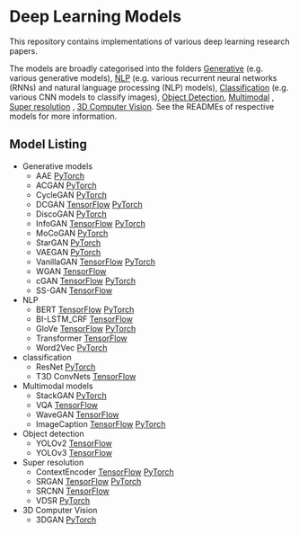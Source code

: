 # Deep Learning Models

This repository contains implementations of various deep learning research papers.

The models are broadly categorised into the folders [Generative](/generative_models) (e.g. various generative models), [NLP](/NLP) (e.g. various recurrent neural networks (RNNs) and natural language processing (NLP) models), [Classification](/classification) (e.g. various CNN models to classify images), [Object Detection](/object_detection), [Multimodal](/multimodal_models) , [Super resolution](/super_resolution) , [3D Computer Vision](/vision3d). See the READMEs of respective models for more information.

## Model Listing

* Generative models
  * AAE [PyTorch](generative_models/AAE_PyTorch)
  * ACGAN [PyTorch](generative_models/ACGAN_PyTorch)
  * CycleGAN [PyTorch](generative_models/CycleGAN_PyTorch)
  * DCGAN [TensorFlow](generative_models/DCGAN_TensorFlow) [PyTorch](generative_models/DCGAN_PyTorch)
  * DiscoGAN [PyTorch](generative_models/DiscoGAN_PyTorch)
  * InfoGAN [TensorFlow](generative_models/InfoGAN_TensorFlow) [PyTorch](generative_models/InfoGAN_PyTorch)
  * MoCoGAN [PyTorch](generative_models/MoCoGAN_PyTorch)
  * StarGAN [PyTorch](generative_models/StarGAN_PyTorch)
  * VAEGAN [PyTorch](generative_models/VAEGAN_PyTorch)
  * VanillaGAN [TensorFlow](generative_models/VanillaGAN_TensorFlow) [PyTorch](generative_models/VanillaGAN_PyTorch)
  * WGAN [TensorFlow](generative_models/WGAN_TensorFlow)
  * cGAN [TensorFlow](generative_models/cGAN_TensorFlow) [PyTorch](generative_models/cGAN_PyTorch)
  * SS-GAN [TensorFlow](generative_models/SS-GAN_TensorFlow)
* NLP
  * BERT [TensorFlow](NLP/BERT_TensorFlow) [PyTorch](nlp/BERT_PyTorch)
  * BI-LSTM_CRF [TensorFlow](nlp/BI-LSTM_CRF_TensorFlow)
  * GloVe [TensorFlow](nlp/GloVe_TensorFlow) [PyTorch](nlp/GloVe_PyTorch)
  * Transformer [TensorFlow](nlp/Transformer_TensorFlow)
  * Word2Vec [PyTorch](nlp/Word2Vec_PyTorch)
* classification
  * ResNet [PyTorch](classification/ResNet_PyTorch)
  * T3D ConvNets [TensorFlow](classification/T3D_TensorFlow)
* Multimodal models
  * StackGAN [PyTorch](multimodal_models/StackGAN_PyTorch)
  * VQA [TensorFlow](multimodal_models/VQA_TensorFlow)
  * WaveGAN [TensorFlow](multimodal_models/WaveGAN_TensorFlow)
  * ImageCaption [TensorFlow](multimodal_models/ImageCaption_TensorFlow) [PyTorch](multimodal_models/ImageCaption_PyTorch)
* Object detection
  * YOLOv2 [TensorFlow](object_detection/YOLOv2_TensorFlow)
  * YOLOv3 [TensorFlow](object_detection/YOLOv3_TensorFlow)
* Super resolution
  * ContextEncoder [TensorFlow](super_resolution/ContextEncoder_TensorFlow) [PyTorch](super_resolution/ContextEncoder_PyTorch)
  * SRGAN [TensorFlow](super_resolution/SRGAN_TensorFlow) [PyTorch](super_resolution/SRGAN_PyTorch)
  * SRCNN [TensorFlow](super_resolution/SRCNN_TensorFlow)
  * VDSR [PyTorch](super_resolution/VDSR_PyTorch)
* 3D Computer Vision
  * 3DGAN [PyTorch](vision3d/3DGAN_PyTorch)
  
